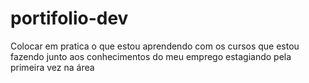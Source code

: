 # portifolio-dev
Colocar em pratica o que estou aprendendo com os cursos que estou fazendo junto aos conhecimentos do meu emprego estagiando pela primeira vez na área
